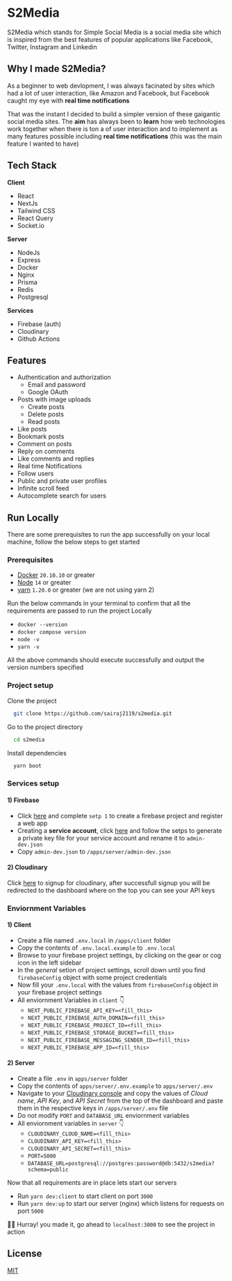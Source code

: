 # S2Media

S2Media which stands for Simple Social Media is a social media
site which is inspired from the best features of popular applications
like Facebook, Twitter, Instagram and Linkedin

## Why I made S2Media?

As a beginner to web devlopment, I was always facinated by
sites which had a lot of user interaction, like Amazon and Facebook,
but Facebook caught my eye with **real time notifications**

That was the instant I decided to build a simpler version of
these gaigantic social media sites. The **aim** has always been to
**learn** how web technologies work together when there is ton a
of user interaction and to implement as many features possible including **real time notifications**
(this was the main feature I wanted to have)

## Tech Stack

**Client**

- React
- NextJs
- Tailwind CSS
- React Query
- Socket.io

**Server**

- NodeJs
- Express
- Docker
- Nginx
- Prisma
- Redis
- Postgresql

**Services**

- Firebase (auth)
- Cloudinary
- Github Actions

## Features

- Authentication and authorization
  - Email and password
  - Google OAuth
- Posts with image uploads
  - Create posts
  - Delete posts
  - Read posts
- Like posts
- Bookmark posts
- Comment on posts
- Reply on comments
- Like comments and replies
- Real time Notifications
- Follow users
- Public and private user profiles
- Infinite scroll feed
- Autocomplete search for users

## Run Locally

There are some prerequisites to run the app successfully on your
local machine, follow the below steps to get started

### Prerequisites

- [Docker](docker.com/get-started) `20.10.10` or greater
- [Node](https://nodejs.org/en/) `14` or greater
- [yarn](https://classic.yarnpkg.com/en/docs/install#windows-stable) `1.20.0` or greater (we are not using yarn 2)

Run the below commands in your terminal to confirm that all
the requirements are passed to run the project Locally

- `docker --version`
- `docker compose version`
- `node -v`
- `yarn -v`

All the above commands should execute successfully and output
the version numbers specified

### Project setup

Clone the project

```bash
  git clone https://github.com/sairaj2119/s2media.git
```

Go to the project directory

```bash
  cd s2media
```

Install dependencies

```bash
  yarn boot
```

### Services setup

#### 1) Firebase

- Click [here](https://firebase.google.com/docs/web/setup#create-firebase-project-and-app)
  and complete `setp 1` to create a firebase project and register
  a web app
- Creating a **service account**, click [here](https://firebase.google.com/docs/admin/setup#initialize-sdk)
  and follow the setps to generate a private key file for your service account and rename it
  to `admin-dev.json`
- Copy `admin-dev.json` to `/apps/server/admin-dev.json`

#### 2) Cloudinary

Click [here](https://cloudinary.com/users/register/free) to signup for cloudinary,
after successfull signup you will
be redirected to the dashboard where on the top you can see your API
keys

### Enviornment Variables

#### 1) Client

- Create a file named `.env.local` in `/apps/client` folder
- Copy the contents of `.env.local.example` to `.env.local`
- Browse to your firebase project settings, by clicking on the
  gear or cog icon in the left sidebar
- In the _general_ setion of project settings, scroll down
  until you find `firebaseConfig` object with some project credentials
- Now fill your `.env.local` with the values from `firebaseConfig` object
  in your firebase project settings
- All enviornment Variables in `client` 👇
  - `NEXT_PUBLIC_FIREBASE_API_KEY=<fill_this>`
  - `NEXT_PUBLIC_FIREBASE_AUTH_DOMAIN=<fill_this>`
  - `NEXT_PUBLIC_FIREBASE_PROJECT_ID=<fill_this>`
  - `NEXT_PUBLIC_FIREBASE_STORAGE_BUCKET=<fill_this>`
  - `NEXT_PUBLIC_FIREBASE_MESSAGING_SENDER_ID=<fill_this>`
  - `NEXT_PUBLIC_FIREBASE_APP_ID=<fill_this>`

#### 2) Server

- Create a file `.env` in `apps/server` folder
- Copy the contents of `apps/server/.env.example` to `apps/server/.env`
- Navigate to your [Cloudinary console](https://cloudinary.com/console) and copy
  the values of _Cloud name_, _API Key_, and _API Secret_ from the
  top of the dashboard and paste them in the respective keys in
  `/apps/server/.env` file
- Do not modify `PORT` and `DATABASE_URL` enviornment variables
- All enviornment variables in `server` 👇
  - `CLOUDINARY_CLOUD_NAME=<fill_this>`
  - `CLOUDINARY_API_KEY=<fill_this>`
  - `CLOUDINARY_API_SECRET=<fill_this>`
  - `PORT=5000`
  - `DATABASE_URL=postgresql://postgres:password@db:5432/s2media?schema=public`

Now that all requirements are in place lets start our servers

- Run `yarn dev:client` to start client on port `3000`
- Run `yarn dev:up` to start our server (nginx) which listens for
  requests on port `5000`

🥳🎈 Hurray! you made it, go ahead to `localhost:3000` to see the
project in action

## License

[MIT](https://choosealicense.com/licenses/mit/)
